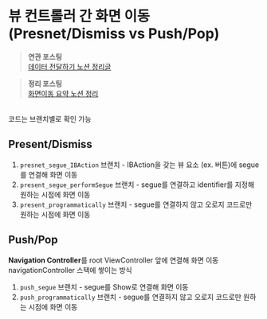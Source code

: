# 뷰 컨트롤러 간 화면 이동 (Presnet/Dismiss vs Push/Pop)
> **연관 포스팅**<br>
[데이터 전달하기 노션 정리글](https://www.notion.so/7-997e10334c82402eabc2e029bf61ad36)<br>

> **정리 포스팅**<br>
> [화면이동 요약 노션 정리](https://www.notion.so/f6b9732f5e7643d3bd766a28d97277c0)<br>

<br>
코드는 브랜치별로 확인 가능

## Present/Dismiss
1. `presnet_segue_IBAction` 브랜치 - IBAction을 갖는 뷰 요소 (ex. 버튼)에 segue를 연결해 화면 이동
2. `present_segue_performSegue` 브랜치 - segue를 연결하고 identifier를 지정해 원하는 시점에 화면 이동
3. `present_programmatically` 브랜치 - segue를 연결하지 않고 오로지 코드로만 원하는 시점에 화면 이동

## Push/Pop
**Navigation Controller**를 root ViewController 앞에 연결해 화면 이동<br>
navigationController 스택에 쌓이는 방식

1. `push_segue` 브랜치 - segue를 Show로 연결해 화면 이동
2. `push_programmatically` 브랜치 - segue를 연결하지 않고 오로지 코드로만 원하는 시점에 화면 이동
